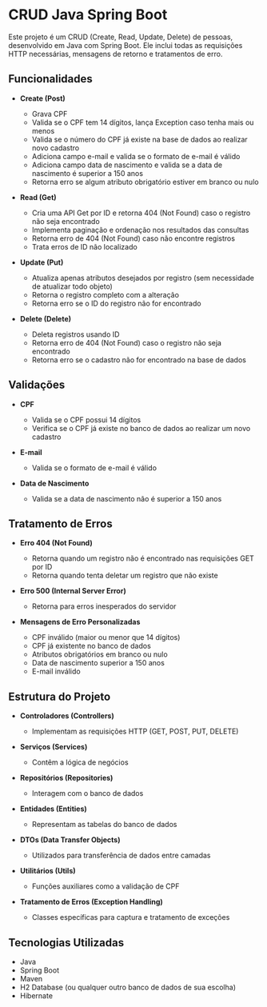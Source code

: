 # CRUD Java Spring Boot

Este projeto é um CRUD (Create, Read, Update, Delete) de pessoas, desenvolvido em Java com Spring Boot. Ele inclui todas as requisições HTTP necessárias, mensagens de retorno e tratamentos de erro.

## Funcionalidades

- **Create (Post)**
  - Grava CPF
  - Valida se o CPF tem 14 dígitos, lança Exception caso tenha mais ou menos
  - Valida se o número do CPF já existe na base de dados ao realizar novo cadastro
  - Adiciona campo e-mail e valida se o formato de e-mail é válido
  - Adiciona campo data de nascimento e valida se a data de nascimento é superior a 150 anos
  - Retorna erro se algum atributo obrigatório estiver em branco ou nulo

- **Read (Get)**
  - Cria uma API Get por ID e retorna 404 (Not Found) caso o registro não seja encontrado
  - Implementa paginação e ordenação nos resultados das consultas
  - Retorna erro de 404 (Not Found) caso não encontre registros
  - Trata erros de ID não localizado

- **Update (Put)**
  - Atualiza apenas atributos desejados por registro (sem necessidade de atualizar todo objeto)
  - Retorna o registro completo com a alteração
  - Retorna erro se o ID do registro não for encontrado

- **Delete (Delete)**
  - Deleta registros usando ID
  - Retorna erro de 404 (Not Found) caso o registro não seja encontrado
  - Retorna erro se o cadastro não for encontrado na base de dados

## Validações

- **CPF**
  - Valida se o CPF possui 14 dígitos
  - Verifica se o CPF já existe no banco de dados ao realizar um novo cadastro

- **E-mail**
  - Valida se o formato de e-mail é válido

- **Data de Nascimento**
  - Valida se a data de nascimento não é superior a 150 anos

## Tratamento de Erros

- **Erro 404 (Not Found)**
  - Retorna quando um registro não é encontrado nas requisições GET por ID
  - Retorna quando tenta deletar um registro que não existe

- **Erro 500 (Internal Server Error)**
  - Retorna para erros inesperados do servidor

- **Mensagens de Erro Personalizadas**
  - CPF inválido (maior ou menor que 14 dígitos)
  - CPF já existente no banco de dados
  - Atributos obrigatórios em branco ou nulo
  - Data de nascimento superior a 150 anos
  - E-mail inválido

## Estrutura do Projeto

- **Controladores (Controllers)**
  - Implementam as requisições HTTP (GET, POST, PUT, DELETE)

- **Serviços (Services)**
  - Contêm a lógica de negócios

- **Repositórios (Repositories)**
  - Interagem com o banco de dados

- **Entidades (Entities)**
  - Representam as tabelas do banco de dados

- **DTOs (Data Transfer Objects)**
  - Utilizados para transferência de dados entre camadas

- **Utilitários (Utils)**
  - Funções auxiliares como a validação de CPF

- **Tratamento de Erros (Exception Handling)**
  - Classes específicas para captura e tratamento de exceções

## Tecnologias Utilizadas
- Java
- Spring Boot
- Maven
- H2 Database (ou qualquer outro banco de dados de sua escolha)
- Hibernate

